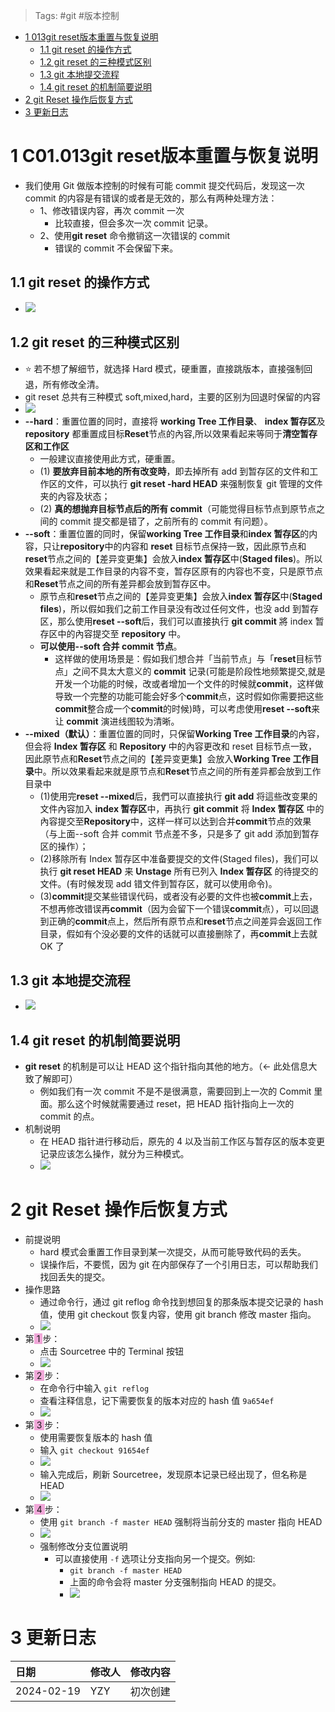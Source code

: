 > Tags: #git #版本控制

- [1 013git reset版本重置与恢复说明](#1%20013git%20reset%E7%89%88%E6%9C%AC%E9%87%8D%E7%BD%AE%E4%B8%8E%E6%81%A2%E5%A4%8D%E8%AF%B4%E6%98%8E)
	- [1.1 git reset 的操作方式](#1.1%20git%20reset%20%E7%9A%84%E6%93%8D%E4%BD%9C%E6%96%B9%E5%BC%8F)
	- [1.2 git reset 的三种模式区别](#1.2%20git%20reset%20%E7%9A%84%E4%B8%89%E7%A7%8D%E6%A8%A1%E5%BC%8F%E5%8C%BA%E5%88%AB)
	- [1.3 git 本地提交流程](#1.3%20git%20%E6%9C%AC%E5%9C%B0%E6%8F%90%E4%BA%A4%E6%B5%81%E7%A8%8B)
	- [1.4 git reset 的机制简要说明](#1.4%20git%20reset%20%E7%9A%84%E6%9C%BA%E5%88%B6%E7%AE%80%E8%A6%81%E8%AF%B4%E6%98%8E)
- [2 git Reset 操作后恢复方式](#2%20git%20Reset%20%E6%93%8D%E4%BD%9C%E5%90%8E%E6%81%A2%E5%A4%8D%E6%96%B9%E5%BC%8F)
- [3 更新日志](#3%20%E6%9B%B4%E6%96%B0%E6%97%A5%E5%BF%97)

# 1 C01.013git reset版本重置与恢复说明

- 我们使用 Git 做版本控制的时候有可能 commit 提交代码后，发现这一次 commit 的内容是有错误的或者是无效的，那么有两种处理方法：
    - 1、修改错误内容，再次 commit 一次
        - 比较直接，但会多次一次 commit 记录。
    - 2、使用**git reset** 命令撤销这一次错误的 commit
        - 错误的 commit 不会保留下来。

## 1.1 git reset 的操作方式

- ![](FILES/013git%20reset版本重置与恢复说明/image-20240218152245768.png)

## 1.2 git reset 的三种模式区别

- ⭐ 若不想了解细节，就选择 Hard 模式，硬重置，直接跳版本，直接强制回退，所有修改全清。
- git reset 总共有三种模式 soft,mixed,hard，主要的区别为回退时保留的内容
- ![](FILES/013git%20reset版本重置与恢复说明/image-20240219104042844.png)
- **--hard**：重置位置的同时，直接将 **working Tree 工作目录**、 **index 暂存区**及 **repository** 都重置成目标**Reset**节点的內容,所以效果看起来等同于**清空暂存区和工作区**
    - 一般建议直接使用此方式，硬重置。
    - (1) **要放弃目前本地的所有改变時**，即去掉所有 add 到暂存区的文件和工作区的文件，可以执行 **git reset -hard HEAD** 来强制恢复 git 管理的文件夹的內容及状态；
    - (2) **真的想抛弃目标节点后的所有 commit**（可能觉得目标节点到原节点之间的 commit 提交都是错了，之前所有的 commit 有问题）。
- **--soft**：重置位置的同时，保留**working Tree 工作目录**和**index 暂存区**的内容，只让**repository**中的内容和 **reset** 目标节点保持一致，因此原节点和**reset**节点之间的【差异变更集】会放入**index 暂存区**中(**Staged files**)。所以效果看起来就是工作目录的内容不变，暂存区原有的内容也不变，只是原节点和**Reset**节点之间的所有差异都会放到暂存区中。
    - 原节点和**reset**节点之间的【差异变更集】会放入**index 暂存区**中(**Staged files**)，所以假如我们之前工作目录没有改过任何文件，也没 add 到暂存区，那么使用**reset --soft**后，我们可以直接执行 **git commit** 將 index 暂存区中的內容提交至 **repository** 中。
    - **可以使用--soft 合并 commit 节点**。
        - 这样做的使用场景是：假如我们想合并「当前节点」与「**reset**目标节点」之间不具太大意义的 **commit** 记录(可能是阶段性地频繁提交,就是开发一个功能的时候，改或者增加一个文件的时候就**commit**，这样做导致一个完整的功能可能会好多个**commit**点，这时假如你需要把这些**commit**整合成一个**commit**的时候)時，可以考虑使用**reset --soft**来让 **commit** 演进线图较为清晰。
- **--mixed（默认）**：重置位置的同时，只保留**Working Tree 工作目录**的內容，但会将 **Index 暂存区** 和 **Repository** 中的內容更改和 reset 目标节点一致，因此原节点和**Reset**节点之间的【差异变更集】会放入**Working Tree 工作目录**中。所以效果看起来就是原节点和**Reset**节点之间的所有差异都会放到工作目录中
    - (1)使用完**reset --mixed**后，我們可以直接执行 **git add** 将這些改变果的文件內容加入 **index 暂存区**中，再执行 **git commit** 将 **Index 暂存区** 中的內容提交至**Repository**中，这样一样可以达到合并**commit**节点的效果（与上面--soft 合并 commit 节点差不多，只是多了 git add 添加到暂存区的操作）；
    - (2)移除所有 Index 暂存区中准备要提交的文件(Staged files)，我们可以执行 **git reset HEAD** 来 **Unstage** 所有已列入 **Index 暂存区** 的待提交的文件。(有时候发现 add 错文件到暂存区，就可以使用命令)。
    - (3)**commit**提交某些错误代码，或者没有必要的文件也被**commit**上去，不想再修改错误再**commit**（因为会留下一个错误**commit**点），可以回退到正确的**commit**点上，然后所有原节点和**reset**节点之间差异会返回工作目录，假如有个没必要的文件的话就可以直接删除了，再**commit**上去就 OK 了

## 1.3 git 本地提交流程

- ![](FILES/013git%20reset版本重置与恢复说明/image-20240218163654236.png)

## 1.4 git reset 的机制简要说明

- **git reset** 的机制是可以让 HEAD 这个指针指向其他的地方。（← 此处信息大致了解即可）
    - 例如我们有一次 commit 不是不是很满意，需要回到上一次的 Commit 里面。那么这个时候就需要通过 reset，把 HEAD 指针指向上一次的 commit 的点。
- 机制说明
    - 在 HEAD 指针进行移动后，原先的 4 以及当前工作区与暂存区的版本变更记录应该怎么操作，就分为三种模式。
    - ![](FILES/013git%20reset版本重置与恢复说明/4428238-75ef41dc9eec6f8e.webp)

# 2 git Reset 操作后恢复方式

- 前提说明
    - hard 模式会重置工作目录到某一次提交，从而可能导致代码的丢失。
    - 误操作后，不要慌，因为 git 在内部保存了一个引用日志，可以帮助我们找回丢失的提交。
- 操作思路
    - 通过命令行，通过 git reflog 命令找到想回复的那条版本提交记录的 hash 值，使用 git checkout 恢复内容，使用 git branch 修改 master 指向。
    - ![](FILES/013git%20reset版本重置与恢复说明/image-20240218165456394.png)
- 第<span style="background:#F0A7D8"> 1 </span>步：
    - 点击 Sourcetree 中的 Terminal 按钮
    - ![](FILES/013git%20reset版本重置与恢复说明/image-20240205180450608.png)
- 第<span style="background:#F0A7D8"> 2 </span>步：
    - 在命令行中输入 `git reflog`
    - 查看注释信息，记下需要恢复的版本对应的 hash 值 `9a654ef`
    - ![](FILES/013git%20reset版本重置与恢复说明/image-20240218154220587.png)
- 第<span style="background:#F0A7D8"> 3 </span>步：
    - 使用需要恢复版本的 hash 值
    - 输入 `git checkout 91654ef`
    - ![](FILES/013git%20reset版本重置与恢复说明/image-20240218154351824.png)
    - 输入完成后，刷新 Sourcetree，发现原本记录已经出现了，但名称是 HEAD
    - ![](FILES/013git%20reset版本重置与恢复说明/image-20240218154441880.png)
- 第<span style="background:#F0A7D8"> 4 </span>步：
    - 使用 `git branch -f master HEAD` 强制将当前分支的 master 指向 HEAD
    - ![](FILES/013git%20reset版本重置与恢复说明/image-20240218155154165.png)
    - 强制修改分支位置说明
        - 可以直接使用 `-f` 选项让分支指向另一个提交。例如:
            - `git branch -f master HEAD`
            - 上面的命令会将 master 分支强制指向 HEAD 的提交。
            - ![](FILES/013git%20reset版本重置与恢复说明/image-20240218155209149.png)

# 3 更新日志

| 日期         | 修改人 | 修改内容 |
| :--------- | :-- | :--- |
| 2024-02-19 | YZY | 初次创建 |
